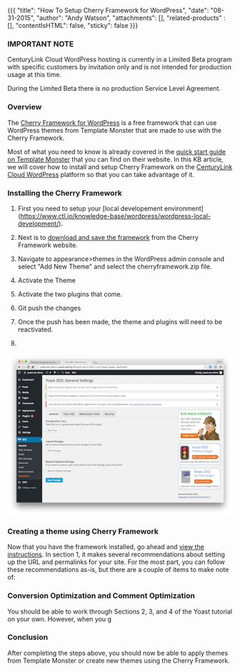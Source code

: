 {{{
  "title": "How To Setup Cherry Framework for WordPress",
  "date": "08-31-2015",
  "author": "Andy Watson",
  "attachments": [],
  "related-products" : [],
  "contentIsHTML": false,
  "sticky": false
}}}

### IMPORTANT NOTE

CenturyLink Cloud WordPress hosting is currently in a Limited Beta program with specific customers by invitation only and is not intended for production usage at this time.

During the Limited Beta there is no production Service Level Agreement.

### Overview
The [Cherry Framework for WordPress](http://www.cherryframework.com/) is a free framework that can use WordPress themes from Template Monster that are made to use with the Cherry Framework. 

Most of what you need to know is already covered in the [quick start guide on Template Monster](http://www.templatemonster.com/help/quick-start-guide/wordpress-themes/master/index_en.html#cherryframework_installation) that you can find on their website.  In this KB article, we will cover how to install and setup Cherry Framework on the [CenturyLink Cloud WordPress](https://www.ctl.io/wordpress) platform so that you can take advantage of it.

### Installing the Cherry Framework

1. First you need to setup your [local developement environment] (https://www.ctl.io/knowledge-base/wordpress/wordpress-local-development/).

2. Next is to [download and save the framework](http://www.cherryframework.com/) from the Cherry Framework website.  

3. Navigate to appearance>themes in the WordPress admin console and select "Add New Theme" and select the cherryframework.zip file.

4. Activate the Theme
5. Activate the two plugins that come.
6. Git push the changes
7. Once the push has been made, the theme and plugins will need to be reactivated.
8. 

![Yoast SEO Plugin General Settings](../images/wp_yoast_seo/wp_yoast_seo_1.png)

### Creating a theme using Cherry Framework

Now that you have the framework installed, go ahead and [view the instructions](http://www.templatemonster.com/help/wordpress-how-to-create-a-child-theme-based-on-cherry-framework.html).  In section 1, it makes several recommendations about setting up the URL and permalinks for your site.  For the most part, you can follow these recommendations as-is, but there are a couple of items to make note of:


### Conversion Optimization and Comment Optimization

You should be able to work through Sections 2, 3, and 4 of the Yoast tutorial on your own.  However, when you g

### Conclusion
After completing the steps above, you should now be able to apply themes from Template Monster or create new themes using the Cherry Framework.